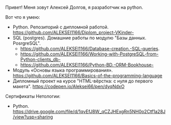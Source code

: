 Привет!
Меня зовут Алексей Долгов, я разработчик на python.

Вот что я умею:
 - Python. Репозиторий с дипломной работой. https://github.com/ALEKSEI1166/Diplom_project-VKinder-
 - SQL (postgres). Домашние работы по модулю "Базы данных. PosrgreSQL".                                        
   - https://github.com/ALEKSEI1166/Database-creation.-SQL-queries. 
   - https://github.com/ALEKSEI1166/Working-with-PostgreSQL-from-Python-clients_db-
   - https://github.com/ALEKSEI1166/Python-BD.-ORM-Bookhouse-
 - Модуль «Основы языка программирования».  https://github.com/ALEKSEI1166/Basics-of-the-programming-language   
 - Дипломный проект на курсе "HTML-вёрстка: с нуля до первого макета". https://codepen.io/Aleksei66/pen/dyqNdxO


   
Сертификаты Нетологии:
 - Python. https://drive.google.com/file/d/1qvEfJ8W_qCZJHExgRn5NH0o2Ctf1a28J/view?usp=sharing


